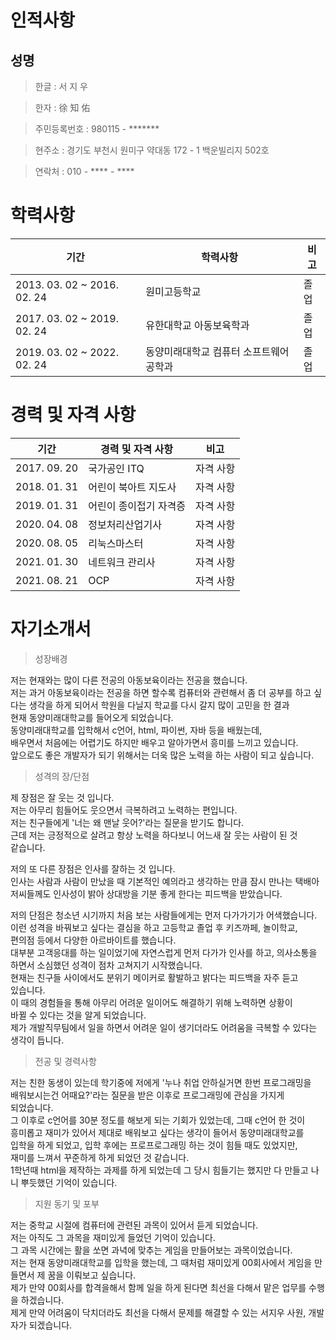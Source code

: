 # 인적사항

## 성명
> 한글 : 서 지 우

> 한자 : 徐 知 佑

> 주민등록번호 : 980115 - *******

>  현주소 : 경기도 부천시 원미구 약대동 172 - 1 백운빌리지 502호

> 연락처 : 010 - **** - ****

# 학력사항

|기간|학력사항|비고|
|-----------|-----------|-----------|
|2013. 03. 02 ~ 2016. 02. 24|원미고등학교|졸업|
|2017. 03. 02 ~ 2019. 02. 24|유한대학교 아동보육학과|졸업|
|2019. 03. 02 ~ 2022. 02. 24|동양미래대학교 컴퓨터 소프트웨어 공학과|졸업|

# 경력 및 자격 사항

|기간|경력 및 자격 사항|비고|
|----------|-----------|----------|
|2017. 09. 20|국가공인 ITQ|자격 사항|
|2018. 01. 31|어린이 북아트 지도사|자격 사항|
|2019. 01. 31|어린이 종이접기 자격증|자격 사항|
|2020. 04. 08|정보처리산업기사|자격 사항|
|2020. 08. 05|리눅스마스터|자격 사항|
|2021. 01. 30|네트워크 관리사|자격 사항|
|2021. 08. 21|OCP|자격 사항|

# 자기소개서

> 성장배경

저는 현재와는 많이 다른 전공의 아동보육이라는 전공을 했습니다.<br> 저는 과거 아동보육이라는 전공을 하면 할수록 컴퓨터와 관련해서 좀 더 공부를 하고 싶다는 생각을 하게 되어서 학원을 다닐지 학교를 다시 갈지 많이 고민을 한 결과<br> 현재 동양미래대학교를 들어오게 되었습니다.<br> 동양미래대학교를 입학해서 c언어, html, 파이썬, 자바 등을 배웠는데,<br> 배우면서 처음에는 어렵기도 하지만 배우고 알아가면서 흥미를 느끼고 있습니다.<br> 앞으로도 좋은 개발자가 되기 위해서는 더욱 많은 노력을 하는 사람이 되고 싶습니다.

> 성격의 장/단점

제 장점은 잘 웃는 것 입니다.<br> 저는 아무리 힘들어도 웃으면서 극복하려고 노력하는 편입니다.<br> 저는 친구들에게 '너는 왜 맨날 웃어?'라는 질문을 받기도 합니다.<br> 근데 저는 긍정적으로 살려고 항상 노력을 하다보니 어느새 잘 웃는 사람이 된 것 <br>같습니다. 

저의 또 다른 장점은 인사를 잘하는 것 입니다.<br> 인사는 사람과 사람이 만났을 때 기본적인 예의라고 생각하는 만큼 잠시 만나는 택배아저씨들께도 인사성이 밝아 상대방을 기분 좋게 한다는 피드백을 받았습니다.

저의 단점은 청소년 시기까지 처음 보는 사람들에게는 먼저 다가가기가 어색했습니다.<br> 이런 성격을 바꿔보고 싶다는 결심을 하고 고등학교 졸업 후 키즈까페, 놀이학교,<br> 편의점 등에서 다양한 아르바이트를 했습니다.<br> 대부분 고객응대를 하는 일이었기에 자연스럽게 먼저 다가가 인사를 하고, 의사소통을 하면서 소심했던 성격이 점차 고쳐지기 시작했습니다.<br> 현재는 친구들 사이에서도 분위기 메이커로 활발하고 밝다는 피드백을 자주 듣고<br> 있습니다.<br> 이 때의 경험들을 통해 아무리 어려운 일이어도 해결하기 위해 노력하면 상황이<br> 바뀔 수 있다는 것을 알게 되었습니다.<br> 제가 개발직무팀에서 일을 하면서 어려운 일이 생기더라도 어려움을 극복할 수 있다는 생각이 듭니다.

> 전공 및 경력사항

저는 친한 동생이 있는데 학기중에 저에게 '누나 취업 안하실거면 한번 프로그래밍을<br> 배워보시는건 어때요?'라는 질문을 받은 이후로 프로그래밍에 관심을 가지게<br> 되었습니다.<br> 그 이후로 c언어를 30분 정도를 해보게 되는 기회가 있었는데, 그때 c언어 한 것이<br> 흥미롭고 재미가 있어서 제대로 배워보고 싶다는 생각이 들어서 동양미래대학교를 <br>입학을 하게 되었고, 입학 후에는 프로프로그래밍 하는 것이 힘들 때도 있었지만,<br> 재미를 느껴서 꾸준하게 하게 되었던 것 같습니다.<br> 1학년때 html을 제작하는 과제를 하게 되었는데 그 당시 힘들기는 했지만 다 만들고 나니 뿌듯했던 기억이 있습니다.

> 지원 동기 및 포부

저는 중학교 시절에 컴퓨터에 관련된 과목이 있어서 듣게 되었습니다.<br> 저는 아직도 그 과목을 재미있게 들었던 기억이 있습니다.<br> 그 과목 시간에는 활을 쏘면 과녁에 맞추는 게임을 만들어보는 과목이었습니다.<br> 저는 현재 동양미래대학교를 입학을 했는데, 그 때처럼 재미있게 00회사에서 게임을 만들면서 제 꿈을 이뤄보고 싶습니다.<br> 제가 만약 00회사를 합격을해서 함께 일을 하게 된다면 최선을 다해서 맡은 업무를 수행을 하겠습니다.<br> 제게 만약 어려움이 닥치더라도 최선을 다해서 문제를 해결할 수 있는 서지우 사원, 개발자가 되겠습니다.
